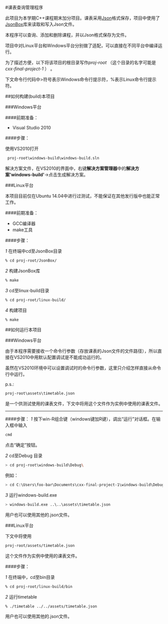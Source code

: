 #课表查询管理程序

此项目为本学期C++课程期末加分项目。课表采用[Json](http://json.org/)格式保存，项目中使用了[JsonBox](https://github.com/anhero/JsonBox)库来读取和写入Json文件。

本程序可以查询、添加和删除课程，并以Json格式保存为文件。

项目中对Linux平台和Windows平台分别做了适配，可以直接在不同平台中编译运行。

为了描述方便，以下将该项目的根目录写作*proj-root* （这个目录的名字可能是*cxx-final-project-1* ） 。

下文命令行代码中>符号表示Windows命令行提示符，%表示Linux命令行提示符。

##如何构建(build)本项目

###Windows平台


####前期准备：

* Visual Studio 2010

####步骤：

使用VS2010打开

```bash
 proj-root\windows-build\windows-build.sln 
```

解决方案文件，在VS2010的界面中，右键**解决方案管理器**中的**解决方案'windows-build'**->点击生成解决方案。

###Linux平台

本项目目前仅在Ubuntu 14.04中进行过测试，不能保证在其他发行版中也能正常工作。


####前期准备：

* GCC编译器
* make工具

####步骤：

*1* 在终端中cd至JsonBox目录
```bash
% cd proj-root/JsonBox/
```

*2*  构建JsonBox库
```bash
% make
```

*3* cd至linux-build目录
```bash
% cd proj-root/linux-build/
```

*4* 构建项目
```bash
% make
```


##如何运行本项目

###Windows平台

由于本程序需要接收一个命令行参数（存放课表的Json文件的文件路径），所以直接在VS2010中用默认配置调试是不能成功运行的。



虽然在VS2010环境中可以设置调试时的命令行参数，这里只介绍怎样直接从命令行中运行。

p.s.:
```bash
proj-root\assets\timetable.json
```
是一个供测试使用的课表文件，下文中将用这个文件作为实例中使用的课表文件。

-----------
####步骤：
*1* 按下win-R组合键（windows键加R键），调出“运行”对话框。在输入框中输入

```bash
cmd
```
点击“确定”按钮。

*2* cd至Debug 目录
```bash
> cd proj-root\windows-build\Debug\
```
例如：
```bash
> cd C:\Users\foo-bar\Documents\cxx-final-project-1\windows-build\Debug\
```
*3* 运行windows-build.exe
```bash
> windows-build.exe ..\..\assets\timetable.json
```
用户也可以使用其他的.json文件。

###Linux平台

下文中将使用
```bash
proj-root/assets/timetable.json
```
这个文件作为实例中使用的课表文件。

####步骤：

*1* 在终端中，cd至bin目录
```bash
% cd proj-root/linux-build/bin
```
*2* 运行timetable
```bash
% ./timetable ../../assets/timetable.json
```
用户也可以使用其他的.json文件。